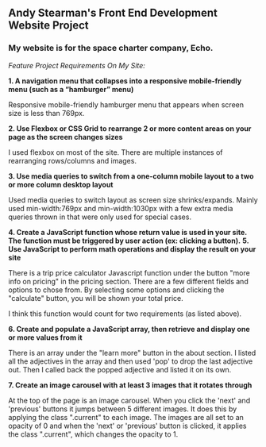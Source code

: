 ## Andy Stearman's Front End Development Website Project
### My website is for the space charter company, Echo.


*Feature Project Requirements On My Site:*
  
  **1. A navigation menu that collapses into a responsive mobile-friendly menu (such as a “hamburger” menu)**
  
Responsive mobile-friendly hamburger menu that appears when screen size is less than 769px.
  
  **2. Use Flexbox or CSS Grid to rearrange 2 or more content areas on your page as the screen changes sizes** 
  
I used flexbox on most of the site. There are multiple instances of rearranging rows/columns and images.
  
  **3. Use media queries to switch from a one-column mobile layout to a two or more column desktop layout** 

Used media queries to switch layout as screen size shrinks/expands. Mainly used min-width:769px and min-width:1030px with a few extra media queries thrown in that were only used for special cases.
     
  **4. Create a JavaScript function whose return value is used in your site. The function must be triggered by user action (ex: clicking a button).** 
  **5. Use JavaScript to perform math operations and display the result on your site** 
  
There is a trip price calculator Javascript function under the button "more info on pricing" in the pricing section. There are a few different fields and options to chose from. By selecting some options and clicking the "calculate" button, you will be shown your total price.

I think this function would count for two requirements (as listed above).

   **6. Create and populate a JavaScript array, then retrieve and display one or more values from it** 

There is an array under the "learn more" button in the about section. I listed all the adjectives in the array and then used 'pop' to drop the last adjective out. Then I called back the popped adjective and listed it on its own.
     
   **7. Create an image carousel with at least 3 images that it rotates through** 

At the top of the page is an image carousel. When you click the 'next' and 'previous' buttons it jumps between 5 different images. It does this by applying the class ".current" to each image. The images are all set to an opacity of 0 and when the 'next' or 'previous' button is clicked, it applies the class ".current", which changes the opacity to 1.
